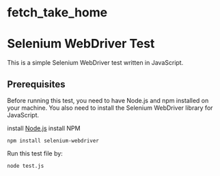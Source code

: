 # fetch_take_home
# Selenium WebDriver Test

This is a simple Selenium WebDriver test written in JavaScript.

## Prerequisites

Before running this test, you need to have Node.js and npm installed on your machine. You also need to install the Selenium WebDriver library for JavaScript.

install [Node.js](https://nodejs.org/en)
install NPM
   ```
   npm install selenium-webdriver
   ```
Run this test file by:
   ```
   node test.js
   ```
